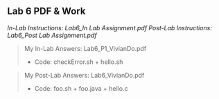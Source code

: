 ## Lab 6 PDF & Work

*In-Lab Instructions: Lab6_In Lab Assignment.pdf*
*Post-Lab Instructions: Lab6_Post Lab Assignment.pdf*

>My In-Lab Answers: Lab6_P1_VivianDo.pdf
>* Code: checkError.sh + hello.sh

>My Post-Lab Answers: Lab6_VivianDo.pdf
>* Code: foo.sh + foo.java + hello.c
